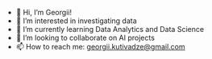 - 👋 Hi, I’m Georgii!
- 👀 I’m interested in investigating data
- 🌱 I’m currently learning Data Analytics and Data Science
- 💞️ I’m looking to collaborate on AI projects
- 📫 How to reach me: georgii.kutivadze@gmail.com
